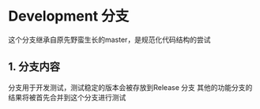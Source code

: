 # Development 分支
这个分支继承自原先野蛮生长的master，是规范化代码结构的尝试
## 1. 分支内容
分支用于开发测试，测试稳定的版本会被存放到Release 分支
其他的功能分支的结果将被首先合并到这个分支进行测试
